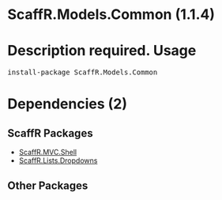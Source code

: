 ﻿ScaffR.Models.Common (1.1.4)
======
Description required.
Usage
======
<pre>install-package ScaffR.Models.Common</pre>
Dependencies (2)
=====

ScaffR Packages
------
* [ScaffR.MVC.Shell](https://github.com/wcpro/ScaffR/tree/master/src/ScaffR.MVC.Shell)
* [ScaffR.Lists.Dropdowns](https://github.com/wcpro/ScaffR/tree/master/src/ScaffR.Lists.Dropdowns)

Other Packages
------
